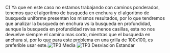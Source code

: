 C) Ya que en este caso no estamos trabajando con caminos ponderados, tenemos que el algoritmo de busqueda en enchura y el algoritmo de busqueda uniforme presentan los mismos resultados, por lo que tendremos que analizar la busqueda en enchura vs la busqueda en profundidad, aunque la busqueda en profundidad revisa menos casillas, esta no nos devuelve siempre el camino mas corto, mientras que el busqueda en anchura si, por lo que para este problema en una grilla de 100x100, es preferible usar este.![TP3 Media](https://user-images.githubusercontent.com/53824547/131423834-9cd41699-c012-43b8-9e6b-40bbadf2fa33.jpeg)
![TP3  Desviacion Estandar](https://user-images.githubusercontent.com/53824547/131423839-05e7e917-a1c0-42d9-8914-ba9f6c8d04c5.jpeg)
